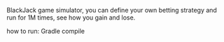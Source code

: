 BlackJack game simulator, you can define your own betting strategy and run for 1M times, see how you gain and lose.

how to run:
    Gradle compile
    
